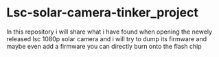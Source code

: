 # Lsc-solar-camera-tinker_project
In this repository i will share what i have found when opening the newely released lsc 1080p solar camera and i will try to dump its firmware and maybe even add a firmware you can directly burn onto the flash chip
